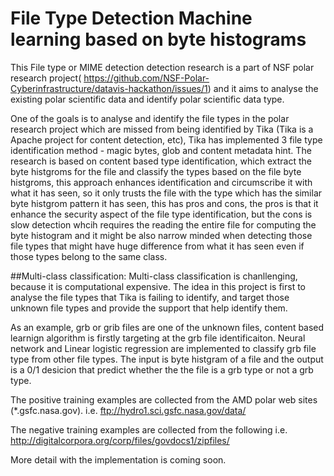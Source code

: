 # File Type Detection Machine learning based on byte histograms 

This File type or MIME detection detection research is a part of NSF polar research project( https://github.com/NSF-Polar-Cyberinfrastructure/datavis-hackathon/issues/1) and it aims to analyse the existing polar scientific data and identify polar scientific data type.

One of the goals is to analyse and identify the file types in the polar research project which are missed from being identified by Tika (Tika is a Apache project for content detection, etc), Tika has implemented 3 file type identification method - magic bytes, glob and content metadata hint. The research is based on content based type identification, which extract the byte histgroms for the file and classify the types based on the file byte histgroms, this approach enhances identification and circumscribe it with what it has seen, so it only trusts the file with the type which has the similar byte histgrom pattern it has seen, this has pros and cons, the pros is that it enhance the security aspect of the file type identification, but the cons is slow detection whcih requires the reading the entire file for computing the byte histogram  and it might be also narrow minded when detecting those file types that might have huge difference from what it has seen even if those types belong to the same class.

##Multi-class classification:
Multi-class classification is chanllenging, because it is computational expensive. The idea in this project is first to analyse the file types that Tika is failing to identify, and target those unknown file types and provide the support that help identify them.

As an example, grb or grib files are one of the unknown files, content based learnign algorithm is firstly targeting at the grb file identificaiton.
Neural network and Linear logistic regression are implemented to classify grb file type from other file types.
The input is byte histgram of a file and the output is a 0/1 desicion that predict whether the the file is a grb type or not a grb type.

The positive training examples are collected from the AMD polar web sites (*.gsfc.nasa.gov).
  i.e. ftp://hydro1.sci.gsfc.nasa.gov/data/
  
The negative training examples are collected from the following
  i.e. http://digitalcorpora.org/corp/files/govdocs1/zipfiles/  





More detail with the implementation is coming soon.




